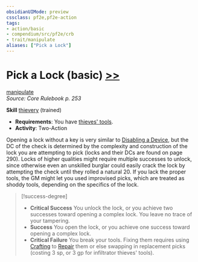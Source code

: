 ```yaml
---
obsidianUIMode: preview
cssclass: pf2e,pf2e-action
tags:
- action/basic
- compendium/src/pf2e/crb
- trait/manipulate
aliases: ["Pick a Lock"]
---
```

# Pick a Lock (basic) [>>](rules/core-rulebook/chapter-9-playing-the-game.md#Actions "Two-Action")
[manipulate](rules/traits/manipulate.md "Manipulate General Trait")  
*Source: Core Rulebook p. 253*  

**Skill** [thievery](compendium/skills.md#Thievery) (trained)
- **Requirements**: You have [thieves' tools](compendium/equipment/items/thieves-tools.md).
- **Activity**: Two-Action

Opening a lock without a key is very similar to [Disabling a Device](rules/actions/disable-a-device.md), but the DC of the check is determined by the complexity and construction of the lock you are attempting to pick (locks and their DCs are found on page 290). Locks of higher qualities might require multiple successes to unlock, since otherwise even an unskilled burglar could easily crack the lock by attempting the check until they rolled a natural 20. If you lack the proper tools, the GM might let you used improvised picks, which are treated as shoddy tools, depending on the specifics of the lock.

> [!success-degree] 
> - **Critical Success** You unlock the lock, or you achieve two successes toward opening a complex lock. You leave no trace of your tampering.
> - **Success** You open the lock, or you achieve one success toward opening a complex lock.
> - **Critical Failure** You break your tools. Fixing them requires using [Crafting](compendium/skills.md#Crafting) to [Repair](rules/actions/repair.md) them or else swapping in replacement picks (costing 3 sp, or 3 gp for infiltrator thieves' tools).